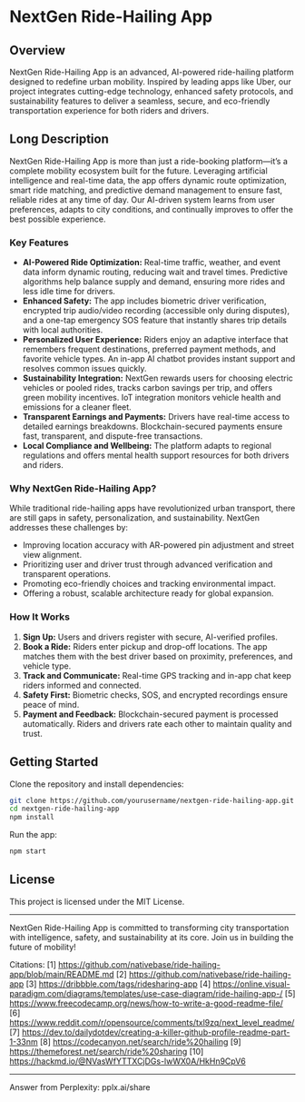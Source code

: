 # NextGen Ride-Hailing App

## Overview

NextGen Ride-Hailing App is an advanced, AI-powered ride-hailing platform designed to redefine urban mobility. Inspired by leading apps like Uber, our project integrates cutting-edge technology, enhanced safety protocols, and sustainability features to deliver a seamless, secure, and eco-friendly transportation experience for both riders and drivers.

## Long Description

NextGen Ride-Hailing App is more than just a ride-booking platform—it’s a complete mobility ecosystem built for the future. Leveraging artificial intelligence and real-time data, the app offers dynamic route optimization, smart ride matching, and predictive demand management to ensure fast, reliable rides at any time of day. Our AI-driven system learns from user preferences, adapts to city conditions, and continually improves to offer the best possible experience.

### Key Features

- **AI-Powered Ride Optimization:** Real-time traffic, weather, and event data inform dynamic routing, reducing wait and travel times. Predictive algorithms help balance supply and demand, ensuring more rides and less idle time for drivers.
- **Enhanced Safety:** The app includes biometric driver verification, encrypted trip audio/video recording (accessible only during disputes), and a one-tap emergency SOS feature that instantly shares trip details with local authorities.
- **Personalized User Experience:** Riders enjoy an adaptive interface that remembers frequent destinations, preferred payment methods, and favorite vehicle types. An in-app AI chatbot provides instant support and resolves common issues quickly.
- **Sustainability Integration:** NextGen rewards users for choosing electric vehicles or pooled rides, tracks carbon savings per trip, and offers green mobility incentives. IoT integration monitors vehicle health and emissions for a cleaner fleet.
- **Transparent Earnings and Payments:** Drivers have real-time access to detailed earnings breakdowns. Blockchain-secured payments ensure fast, transparent, and dispute-free transactions.
- **Local Compliance and Wellbeing:** The platform adapts to regional regulations and offers mental health support resources for both drivers and riders.

### Why NextGen Ride-Hailing App?

While traditional ride-hailing apps have revolutionized urban transport, there are still gaps in safety, personalization, and sustainability. NextGen addresses these challenges by:

- Improving location accuracy with AR-powered pin adjustment and street view alignment.
- Prioritizing user and driver trust through advanced verification and transparent operations.
- Promoting eco-friendly choices and tracking environmental impact.
- Offering a robust, scalable architecture ready for global expansion.

### How It Works

1. **Sign Up:** Users and drivers register with secure, AI-verified profiles.
2. **Book a Ride:** Riders enter pickup and drop-off locations. The app matches them with the best driver based on proximity, preferences, and vehicle type.
3. **Track and Communicate:** Real-time GPS tracking and in-app chat keep riders informed and connected.
4. **Safety First:** Biometric checks, SOS, and encrypted recordings ensure peace of mind.
5. **Payment and Feedback:** Blockchain-secured payment is processed automatically. Riders and drivers rate each other to maintain quality and trust.

## Getting Started

Clone the repository and install dependencies:

```bash
git clone https://github.com/yourusername/nextgen-ride-hailing-app.git
cd nextgen-ride-hailing-app
npm install
```

Run the app:

```bash
npm start
```

## License

This project is licensed under the MIT License.

---

NextGen Ride-Hailing App is committed to transforming city transportation with intelligence, safety, and sustainability at its core. Join us in building the future of mobility!

Citations:
[1] https://github.com/nativebase/ride-hailing-app/blob/main/README.md
[2] https://github.com/nativebase/ride-hailing-app
[3] https://dribbble.com/tags/ridesharing-app
[4] https://online.visual-paradigm.com/diagrams/templates/use-case-diagram/ride-hailing-app-/
[5] https://www.freecodecamp.org/news/how-to-write-a-good-readme-file/
[6] https://www.reddit.com/r/opensource/comments/txl9zq/next_level_readme/
[7] https://dev.to/dailydotdev/creating-a-killer-github-profile-readme-part-1-33nm
[8] https://codecanyon.net/search/ride%20hailing
[9] https://themeforest.net/search/ride%20sharing
[10] https://hackmd.io/@NVasWfYTTXCjDGs-lwWX0A/HkHn9CpV6

---
Answer from Perplexity: pplx.ai/share
